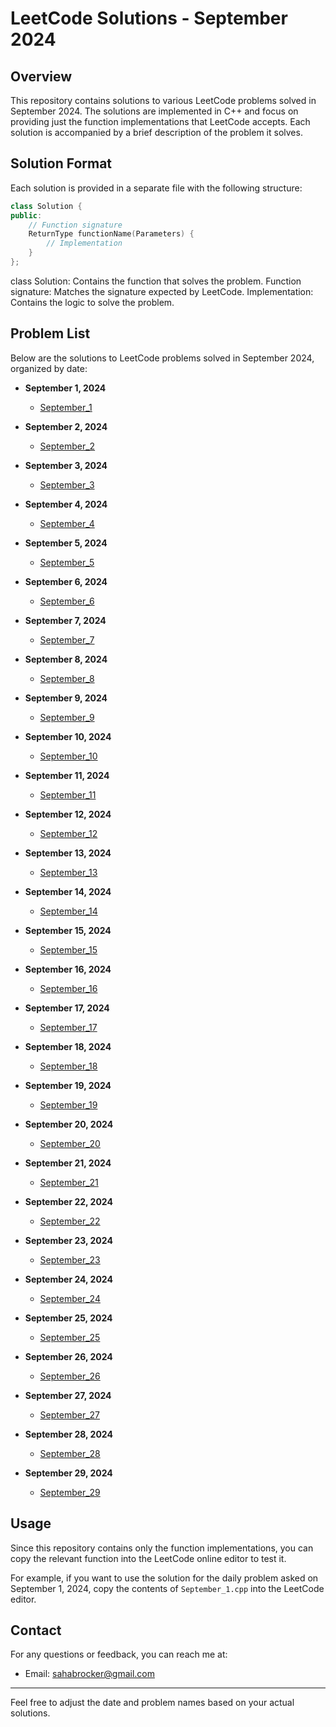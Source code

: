 # LeetCode Solutions - September 2024

## Overview

This repository contains solutions to various LeetCode problems solved in September 2024. The solutions are implemented in C++ and focus on providing just the function implementations that LeetCode accepts. Each solution is accompanied by a brief description of the problem it solves.

## Solution Format

Each solution is provided in a separate file with the following structure:

```cpp
class Solution {
public:
    // Function signature
    ReturnType functionName(Parameters) {
        // Implementation
    }
};
```

class Solution: Contains the function that solves the problem.
Function signature: Matches the signature expected by LeetCode.
Implementation: Contains the logic to solve the problem.

## Problem List

Below are the solutions to LeetCode problems solved in September 2024, organized by date:

- **September 1, 2024**
  - [September_1](September_1.cpp)

- **September 2, 2024**
  - [September_2](September_2.cpp)

- **September 3, 2024**
  - [September_3](September_3.cpp)

- **September 4, 2024**
  - [September_4](September_4.cpp)

- **September 5, 2024**
  - [September_5](September_5.cpp)

- **September 6, 2024**
  - [September_6](September_6.cpp)
    
- **September 7, 2024**
  - [September_7](September_7.cpp)

- **September 8, 2024**
  - [September_8](September_8.cpp)

- **September 9, 2024**
  - [September_9](September_9.cpp)

- **September 10, 2024**
  - [September_10](September_10.cpp)

- **September 11, 2024**
  - [September_11](September_11.cpp)

- **September 12, 2024**
  - [September_12](September_12.cpp)

- **September 13, 2024**
  - [September_13](September_13.cpp)

- **September 14, 2024**
  - [September_14](September_14.cpp)

- **September 15, 2024**
  - [September_15](September_15.cpp)

- **September 16, 2024**
  - [September_16](September_16.cpp)

- **September 17, 2024**
  - [September_17](September_17.cpp)

- **September 18, 2024**
  - [September_18](September_18.cpp)

- **September 19, 2024**
  - [September_19](September_19.cpp)

- **September 20, 2024**
  - [September_20](September_20.cpp)

- **September 21, 2024**
  - [September_21](September_21.cpp)

- **September 22, 2024**
  - [September_22](September_22.cpp)

- **September 23, 2024**
  - [September_23](September_23.cpp)

- **September 24, 2024**
  - [September_24](September_24.cpp)

- **September 25, 2024**
  - [September_25](September_25.cpp)

- **September 26, 2024**
  - [September_26](September_26.cpp)

- **September 27, 2024**
  - [September_27](September_27.cpp)

- **September 28, 2024**
  - [September_28](September_28.cpp)

- **September 29, 2024**
  - [September_29](September_29.cpp)

## Usage

Since this repository contains only the function implementations, you can copy the relevant function into the LeetCode online editor to test it. 

For example, if you want to use the solution for the daily problem asked on September 1, 2024, copy the contents of `September_1.cpp` into the LeetCode editor.


## Contact

For any questions or feedback, you can reach me at:

- Email: sahabrocker@gmail.com

---

Feel free to adjust the date and problem names based on your actual solutions.
